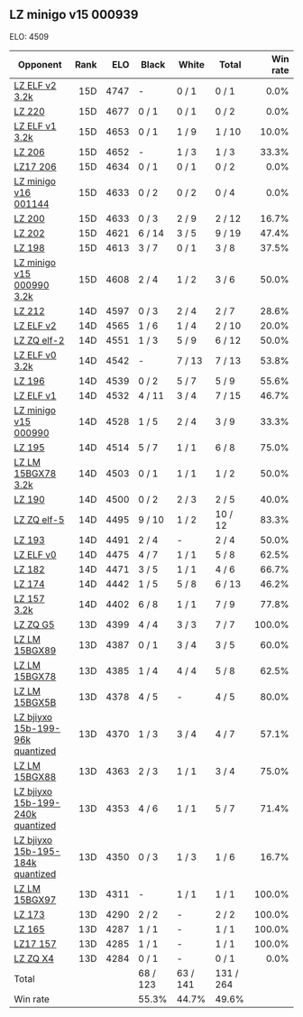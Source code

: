 ## LZ minigo v15 000939 ##

ELO: 4509

Opponent | Rank | ELO | Black | White | Total | Win rate
---------|-----:|----:|-------|-------|-------|-------:
[LZ ELF v2 3.2k](LZ%20ELF%20v2%203.2k.md) | 15D | 4747 | - | 0 / 1 | 0 / 1 | 0.0%
[LZ 220](LZ%20220.md) | 15D | 4677 | 0 / 1 | 0 / 1 | 0 / 2 | 0.0%
[LZ ELF v1 3.2k](LZ%20ELF%20v1%203.2k.md) | 15D | 4653 | 0 / 1 | 1 / 9 | 1 / 10 | 10.0%
[LZ 206](LZ%20206.md) | 15D | 4652 | - | 1 / 3 | 1 / 3 | 33.3%
[LZ17 206](LZ17%20206.md) | 15D | 4634 | 0 / 1 | 0 / 1 | 0 / 2 | 0.0%
[LZ minigo v16 001144](LZ%20minigo%20v16%20001144.md) | 15D | 4633 | 0 / 2 | 0 / 2 | 0 / 4 | 0.0%
[LZ 200](LZ%20200.md) | 15D | 4633 | 0 / 3 | 2 / 9 | 2 / 12 | 16.7%
[LZ 202](LZ%20202.md) | 15D | 4621 | 6 / 14 | 3 / 5 | 9 / 19 | 47.4%
[LZ 198](LZ%20198.md) | 15D | 4613 | 3 / 7 | 0 / 1 | 3 / 8 | 37.5%
[LZ minigo v15 000990 3.2k](LZ%20minigo%20v15%20000990%203.2k.md) | 15D | 4608 | 2 / 4 | 1 / 2 | 3 / 6 | 50.0%
[LZ 212](LZ%20212.md) | 14D | 4597 | 0 / 3 | 2 / 4 | 2 / 7 | 28.6%
[LZ ELF v2](LZ%20ELF%20v2.md) | 14D | 4565 | 1 / 6 | 1 / 4 | 2 / 10 | 20.0%
[LZ ZQ elf-2](LZ%20ZQ%20elf-2.md) | 14D | 4551 | 1 / 3 | 5 / 9 | 6 / 12 | 50.0%
[LZ ELF v0 3.2k](LZ%20ELF%20v0%203.2k.md) | 14D | 4542 | - | 7 / 13 | 7 / 13 | 53.8%
[LZ 196](LZ%20196.md) | 14D | 4539 | 0 / 2 | 5 / 7 | 5 / 9 | 55.6%
[LZ ELF v1](LZ%20ELF%20v1.md) | 14D | 4532 | 4 / 11 | 3 / 4 | 7 / 15 | 46.7%
[LZ minigo v15 000990](LZ%20minigo%20v15%20000990.md) | 14D | 4528 | 1 / 5 | 2 / 4 | 3 / 9 | 33.3%
[LZ 195](LZ%20195.md) | 14D | 4514 | 5 / 7 | 1 / 1 | 6 / 8 | 75.0%
[LZ LM 15BGX78 3.2k](LZ%20LM%2015BGX78%203.2k.md) | 14D | 4503 | 0 / 1 | 1 / 1 | 1 / 2 | 50.0%
[LZ 190](LZ%20190.md) | 14D | 4500 | 0 / 2 | 2 / 3 | 2 / 5 | 40.0%
[LZ ZQ elf-5](LZ%20ZQ%20elf-5.md) | 14D | 4495 | 9 / 10 | 1 / 2 | 10 / 12 | 83.3%
[LZ 193](LZ%20193.md) | 14D | 4491 | 2 / 4 | - | 2 / 4 | 50.0%
[LZ ELF v0](LZ%20ELF%20v0.md) | 14D | 4475 | 4 / 7 | 1 / 1 | 5 / 8 | 62.5%
[LZ 182](LZ%20182.md) | 14D | 4471 | 3 / 5 | 1 / 1 | 4 / 6 | 66.7%
[LZ 174](LZ%20174.md) | 14D | 4442 | 1 / 5 | 5 / 8 | 6 / 13 | 46.2%
[LZ 157 3.2k](LZ%20157%203.2k.md) | 14D | 4402 | 6 / 8 | 1 / 1 | 7 / 9 | 77.8%
[LZ ZQ G5](LZ%20ZQ%20G5.md) | 13D | 4399 | 4 / 4 | 3 / 3 | 7 / 7 | 100.0%
[LZ LM 15BGX89](LZ%20LM%2015BGX89.md) | 13D | 4387 | 0 / 1 | 3 / 4 | 3 / 5 | 60.0%
[LZ LM 15BGX78](LZ%20LM%2015BGX78.md) | 13D | 4385 | 1 / 4 | 4 / 4 | 5 / 8 | 62.5%
[LZ LM 15BGX5B](LZ%20LM%2015BGX5B.md) | 13D | 4378 | 4 / 5 | - | 4 / 5 | 80.0%
[LZ bjiyxo 15b-199-96k quantized](LZ%20bjiyxo%2015b-199-96k%20quantized.md) | 13D | 4370 | 1 / 3 | 3 / 4 | 4 / 7 | 57.1%
[LZ LM 15BGX88](LZ%20LM%2015BGX88.md) | 13D | 4363 | 2 / 3 | 1 / 1 | 3 / 4 | 75.0%
[LZ bjiyxo 15b-199-240k quantized](LZ%20bjiyxo%2015b-199-240k%20quantized.md) | 13D | 4353 | 4 / 6 | 1 / 1 | 5 / 7 | 71.4%
[LZ bjiyxo 15b-195-184k quantized](LZ%20bjiyxo%2015b-195-184k%20quantized.md) | 13D | 4350 | 0 / 3 | 1 / 3 | 1 / 6 | 16.7%
[LZ LM 15BGX97](LZ%20LM%2015BGX97.md) | 13D | 4311 | - | 1 / 1 | 1 / 1 | 100.0%
[LZ 173](LZ%20173.md) | 13D | 4290 | 2 / 2 | - | 2 / 2 | 100.0%
[LZ 165](LZ%20165.md) | 13D | 4287 | 1 / 1 | - | 1 / 1 | 100.0%
[LZ17 157](LZ17%20157.md) | 13D | 4285 | 1 / 1 | - | 1 / 1 | 100.0%
[LZ ZQ X4](LZ%20ZQ%20X4.md) | 13D | 4284 | 0 / 1 | - | 0 / 1 | 0.0%
Total | | | 68 / 123 | 63 / 141 | 131 / 264 | 
Win rate| | | 55.3% | 44.7% | 49.6% | 
